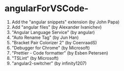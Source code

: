 # angularForVSCode-

1. Add the "angular snippets" extension (by John Papa)
2. Add "angular files" (by Alexander Ivanichev)
3. "Angular Language Service" (by angular)
4. "Auto Rename Tag" (by Jun Han)
5. "Bracket Pair Colorizer 2" (by CoenraadS)
6. "Debugger for Chrome" (by Microsoft)
7. "Prettier - Code formatter" (by Esben Petersen)
8. "TSLint" (by Microsoft)
9. "angular2-switcher" (by infinity1207)
